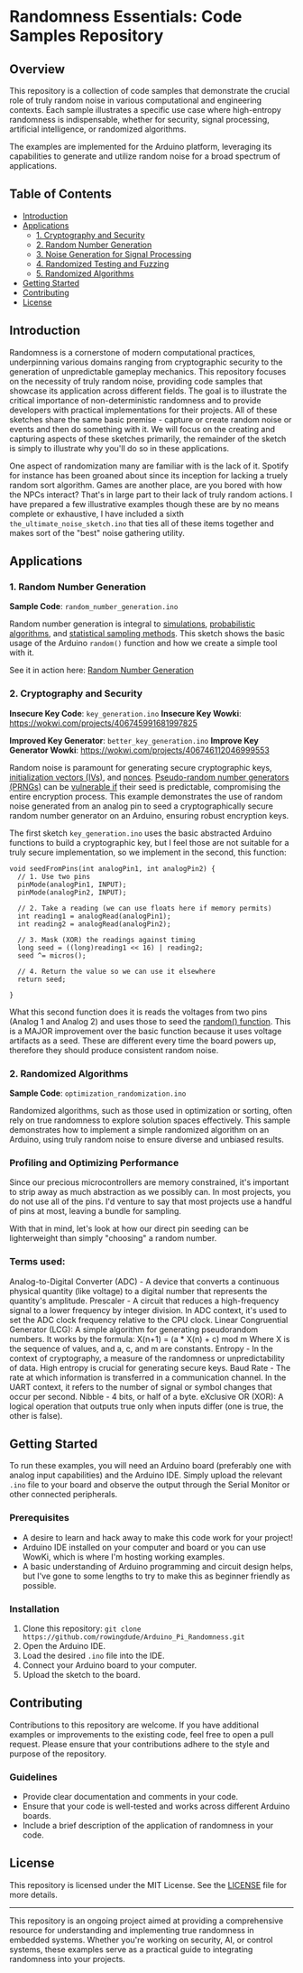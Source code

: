 # Randomness Essentials: Code Samples Repository

## Overview

This repository is a collection of code samples that demonstrate the crucial role of truly random noise in various computational and engineering contexts. Each sample illustrates a specific use case where high-entropy randomness is indispensable, whether for security, signal processing, artificial intelligence, or randomized algorithms.

The examples are implemented for the Arduino platform, leveraging its capabilities to generate and utilize random noise for a broad spectrum of applications.

## Table of Contents

- [Introduction](#introduction)
- [Applications](#applications)
  - [1. Cryptography and Security](#1-cryptography-and-security)
  - [2. Random Number Generation](#2-random-number-generation)
  - [3. Noise Generation for Signal Processing](#3-noise-generation-for-signal-processing)
  - [4. Randomized Testing and Fuzzing](#4-randomized-testing-and-fuzzing)
  - [5. Randomized Algorithms](#9-randomized-algorithms)
- [Getting Started](#getting-started)
- [Contributing](#contributing)
- [License](#license)

## Introduction

Randomness is a cornerstone of modern computational practices, underpinning various domains ranging from cryptographic security to the generation of unpredictable gameplay mechanics. This repository focuses on the necessity of truly random noise, providing code samples that showcase its application across different fields. The goal is to illustrate the critical importance of non-deterministic randomness and to provide developers with practical implementations for their projects. All of these sketches share the same basic premise - capture or create random noise or events and then do something with it. We will focus on the creating and capturing aspects of these sketches primarily, the remainder of the sketch is simply to illustrate why you'll do so in these applications. 

One aspect of randomization many are familiar with is the lack of it. Spotify for instance has been groaned about since its inception for lacking a truely random sort algorithm. Games are another place, are you bored with how the NPCs interact? That's in large part to their lack of truly random actions. I have prepared a few illustrative examples though these are by no means complete or exhaustive, I have included a sixth `the_ultimate_noise_sketch.ino` that ties all of these items together and makes sort of the "best" noise gathering utility.

## Applications

### 1. Random Number Generation

**Sample Code**: `random_number_generation.ino`

Random number generation is integral to [simulations](https://en.wikipedia.org/wiki/Simulation_noise), [probabilistic algorithms](https://dev.to/lilyneema/beginners-guide-statistics-and-probability-in-machine-learning-2c2j), and [statistical sampling methods](https://www.sciencedirect.com/topics/mathematics/random-noise). This sketch shows the basic usage of the Arduino `random()` function and how we create a simple tool with it.

See it in action here: [Random Number Generation](https://wokwi.com/projects/406743956591814657)

### 2. Cryptography and Security

**Insecure Key Code**: `key_generation.ino`
**Insecure Key Wowki**: https://wokwi.com/projects/406745991681997825

**Improved Key Generator**: `better_key_generation.ino`
**Improve Key Generator Wowki**: https://wokwi.com/projects/406746112046999553

Random noise is paramount for generating secure cryptographic keys, [initialization vectors (IVs)](https://en.wikipedia.org/wiki/Initialization_vector), and [nonces](https://en.wikipedia.org/wiki/Cryptographic_nonce). [Pseudo-random number generators (PRNGs)](https://en.wikipedia.org/wiki/Pseudorandom_number_generator) can be [vulnerable if](https://www.schneier.com/wp-content/uploads/2017/10/paper-prngs.pdf) their seed is predictable, compromising the entire encryption process. This example demonstrates the use of random noise generated from an analog pin to seed a cryptographically secure random number generator on an Arduino, ensuring robust encryption keys.

The first sketch `key_generation.ino` uses the basic abstracted Arduino functions to build a cryptographic key, but I feel those are not suitable for a truly secure implementation, so we implement in the second, this function:

```
void seedFromPins(int analogPin1, int analogPin2) {
  // 1. Use two pins
  pinMode(analogPin1, INPUT);
  pinMode(analogPin2, INPUT);

  // 2. Take a reading (we can use floats here if memory permits)
  int reading1 = analogRead(analogPin1);
  int reading2 = analogRead(analogPin2);

  // 3. Mask (XOR) the readings against timing 
  long seed = ((long)reading1 << 16) | reading2;
  seed ^= micros();
  
  // 4. Return the value so we can use it elsewhere
  return seed;

}
```

What this second function does it is reads the voltages from two pins (Analog 1 and Analog 2) and uses those to seed the [random() function](https://www.arduino.cc/reference/en/language/functions/random-numbers/random/). This is a MAJOR improvement over the basic function because it uses voltage artifacts as a seed. These are different every time the board powers up, therefore they should produce consistent random noise.


### 2. Randomized Algorithms

**Sample Code**: `optimization_randomization.ino`

Randomized algorithms, such as those used in optimization or sorting, often rely on true randomness to explore solution spaces effectively. This sample demonstrates how to implement a simple randomized algorithm on an Arduino, using truly random noise to ensure diverse and unbiased results.

### Profiling and Optimizing Performance

Since our precious microcontrollers are memory constrained, it's important to strip away as much abstraction as we possibly can. In most projects, you do not use all of the pins. I'd venture to say that most projects use a handful of pins at most, leaving a bundle for sampling. 

With that in mind, let's look at how our direct pin seeding can be lighterweight than simply "choosing" a random number.

### Terms used:

Analog-to-Digital Converter (ADC) - A device that converts a continuous physical quantity (like voltage) to a digital number that represents the quantity's amplitude.
Prescaler - A circuit that reduces a high-frequency signal to a lower frequency by integer division. In ADC context, it's used to set the ADC clock frequency relative to the CPU clock.
Linear Congruential Generator (LCG): A simple algorithm for generating pseudorandom numbers. It works by the formula: X(n+1) = (a * X(n) + c) mod m Where X is the sequence of values, and a, c, and m are constants.
Entropy - In the context of cryptography, a measure of the randomness or unpredictability of data. High entropy is crucial for generating secure keys.
Baud Rate - The rate at which information is transferred in a communication channel. In the UART context, it refers to the number of signal or symbol changes that occur per second.
Nibble - 4 bits, or half of a byte.
eXclusive OR (XOR): A logical operation that outputs true only when inputs differ (one is true, the other is false).



## Getting Started

To run these examples, you will need an Arduino board (preferably one with analog input capabilities) and the Arduino IDE. Simply upload the relevant `.ino` file to your board and observe the output through the Serial Monitor or other connected peripherals.

### Prerequisites

- A desire to learn and hack away to make this code work for your project!
- Arduino IDE installed on your computer and board or you can use WowKi, which is where I'm hosting working examples.
- A basic understanding of Arduino programming and circuit design helps, but I've gone to some lengths to try to make this as beginner friendly as possible.

### Installation

1. Clone this repository:
   `git clone https://github.com/rowingdude/Arduino_Pi_Randomness.git`
2. Open the Arduino IDE.
3. Load the desired `.ino` file into the IDE.
4. Connect your Arduino board to your computer.
5. Upload the sketch to the board.

## Contributing

Contributions to this repository are welcome. If you have additional examples or improvements to the existing code, feel free to open a pull request. Please ensure that your contributions adhere to the style and purpose of the repository.

### Guidelines

- Provide clear documentation and comments in your code.
- Ensure that your code is well-tested and works across different Arduino boards.
- Include a brief description of the application of randomness in your code.

## License

This repository is licensed under the MIT License. See the [LICENSE](LICENSE) file for more details. 

---

This repository is an ongoing project aimed at providing a comprehensive resource for understanding and implementing true randomness in embedded systems. Whether you're working on security, AI, or control systems, these examples serve as a practical guide to integrating randomness into your projects.